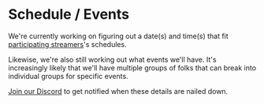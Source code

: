 # Schedule / Events

We're currently working on figuring out a date(s) and time(s) that fit [participating streamers](/streamers-setup)'s schedules.

Likewise, we're also still working out what events we'll have. It's increasingly likely that we'll have multiple groups of
folks that can break into individual groups for specific events.

[Join our Discord](https://discord.gg/yQrnFcKF7p) to get notified when these details are nailed down.
